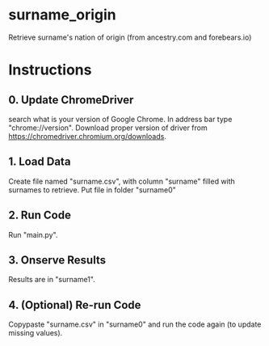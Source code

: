 # surname_origin
Retrieve surname's nation of origin (from ancestry.com and forebears.io)


# Instructions
## 0. Update ChromeDriver
search what is your version of Google Chrome. In address bar type "chrome://version".
Download proper version of driver from https://chromedriver.chromium.org/downloads.


## 1. Load Data
Create file named "surname.csv", with column "surname" filled with surnames to retrieve.
Put file in folder "surname0"


## 2. Run Code
Run "main.py".


## 3. Onserve Results
Results are in "surname1".


## 4. (Optional) Re-run Code
Copypaste "surname.csv" in "surname0" and run the code again (to update missing values).
